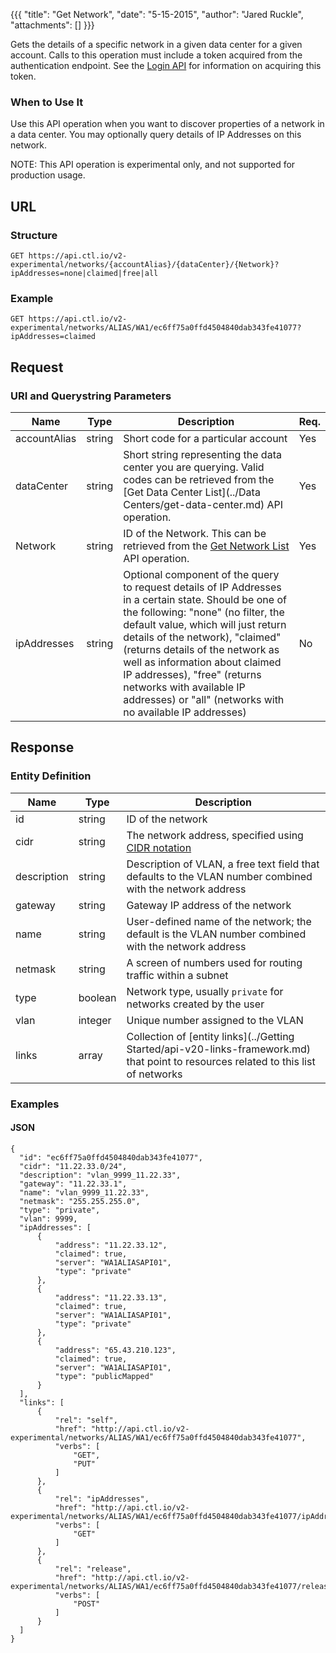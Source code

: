 {{{
  "title": "Get Network",
  "date": "5-15-2015",
  "author": "Jared Ruckle",
  "attachments": []
}}}

Gets the details of a specific network in a given data center for a given account. Calls to this operation must include a token acquired from the authentication endpoint. See the [Login API](../Authentication/login.md) for information on acquiring this token.

### When to Use It

Use this API operation when you want to discover properties of a network in a data center. You may optionally query details of IP Addresses on this network.

  NOTE: This API operation is experimental only, and not supported for production usage.

## URL

### Structure

    GET https://api.ctl.io/v2-experimental/networks/{accountAlias}/{dataCenter}/{Network}?ipAddresses=none|claimed|free|all

### Example

    GET https://api.ctl.io/v2-experimental/networks/ALIAS/WA1/ec6ff75a0ffd4504840dab343fe41077?ipAddresses=claimed

## Request

### URI and Querystring Parameters

| Name | Type | Description | Req. |
| --- | --- | --- | --- |
| accountAlias | string | Short code for a particular account | Yes |
| dataCenter | string | Short string representing the data center you are querying. Valid codes can be retrieved from the [Get Data Center List](../Data Centers/get-data-center.md) API operation. | Yes |
| Network | string | ID of the Network. This can be retrieved from the [Get Network List](../Networks/get-network-list.md) API operation. | Yes |
| ipAddresses | string | Optional component of the query to request details of IP Addresses in a certain state. Should be one of the following: "none" (no filter, the default value, which will just return details of the network), "claimed" (returns details of the network as well as information about claimed IP addresses), "free" (returns networks with available IP addresses) or "all" (networks with no available IP addresses) | No |

## Response

### Entity Definition

| Name | Type | Description |
| --- | --- | --- |
| id | string | ID of the network  |
| cidr | string | The network address, specified using [CIDR notation](http://en.wikipedia.org/wiki/Classless_Inter-Domain_Routing) |
| description | string | Description of VLAN, a free text field that defaults to the VLAN number combined with the network address |
| gateway | string | Gateway IP address of the network |
| name | string | User-defined name of the network; the default is the VLAN number combined with the network address |
| netmask | string | A screen of numbers used for routing traffic within a subnet |
| type | boolean | Network type, usually `private` for networks created by the user |
| vlan | integer| Unique number assigned to the VLAN |
| links | array | Collection of [entity links](../Getting Started/api-v20-links-framework.md) that point to resources related to this list of networks |

### Examples

#### JSON

    {
      "id": "ec6ff75a0ffd4504840dab343fe41077",
      "cidr": "11.22.33.0/24",
      "description": "vlan_9999_11.22.33",
      "gateway": "11.22.33.1",
      "name": "vlan_9999_11.22.33",
      "netmask": "255.255.255.0",
      "type": "private",
      "vlan": 9999,
      "ipAddresses": [
          {
              "address": "11.22.33.12",
              "claimed": true,
              "server": "WA1ALIASAPI01",
              "type": "private"
          },
          {
              "address": "11.22.33.13",
              "claimed": true,
              "server": "WA1ALIASAPI01",
              "type": "private"
          },
          {
              "address": "65.43.210.123",
              "claimed": true,
              "server": "WA1ALIASAPI01",
              "type": "publicMapped"
          }
      ],
      "links": [
          {
              "rel": "self",
              "href": "http://api.ctl.io/v2-experimental/networks/ALIAS/WA1/ec6ff75a0ffd4504840dab343fe41077",
              "verbs": [
                  "GET",
                  "PUT"
              ]
          },
          {
              "rel": "ipAddresses",
              "href": "http://api.ctl.io/v2-experimental/networks/ALIAS/WA1/ec6ff75a0ffd4504840dab343fe41077/ipAddresses",
              "verbs": [
                  "GET"
              ]
          },
          {
              "rel": "release",
              "href": "http://api.ctl.io/v2-experimental/networks/ALIAS/WA1/ec6ff75a0ffd4504840dab343fe41077/release",
              "verbs": [
                  "POST"
              ]
          }
      ]
    }
